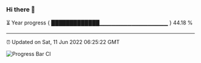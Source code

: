 ### Hi there 👋

⏳ Year progress { █████████████▁▁▁▁▁▁▁▁▁▁▁▁▁▁▁▁▁ } 44.18 %

---

⏰ Updated on Sat, 11 Jun 2022 06:25:22 GMT

![Progress Bar CI](https://github.com/ZhaoGui/ZhaoGui/workflows/Progress%20Bar%20CI/badge.svg)
